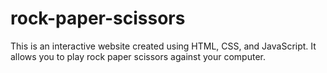# rock-paper-scissors
This is an interactive website created using HTML, CSS, and JavaScript. It allows you to play rock paper scissors against your computer. 
